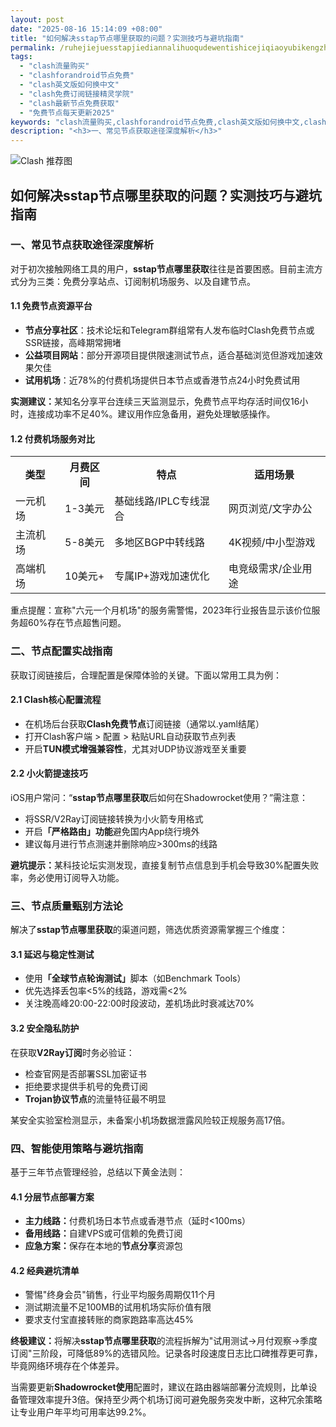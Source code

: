 ```yaml
---
layout: post
date: "2025-08-16 15:14:09 +08:00"
title: "如何解决sstap节点哪里获取的问题？实测技巧与避坑指南"
permalink: /ruhejiejuesstapjiediannalihuoqudewentishicejiqiaoyubikengzhinan/
tags:
  - "clash流量购买"
  - "clashforandroid节点免费"
  - "clash英文版如何换中文"
  - "clash免费订阅链接精灵学院"
  - "clash最新节点免费获取"
  - "免费节点每天更新2025"
keywords: "clash流量购买,clashforandroid节点免费,clash英文版如何换中文,clash免费订阅链接精灵学院,clash最新节点免费获取,免费节点每天更新2025"
description: "<h3>一、常见节点获取途径深度解析</h3>"
---
```


![Clash 推荐图](https://clashjd.github.io/assets/img/机场节点推荐.png)

## 如何解决sstap节点哪里获取的问题？实测技巧与避坑指南

<h3>一、常见节点获取途径深度解析</h3>
<p>对于初次接触网络工具的用户，<strong>sstap节点哪里获取</strong>往往是首要困惑。目前主流方式分为三类：免费分享站点、订阅制机场服务、以及自建节点。</p>
<h4>1.1 免费节点资源平台</h4>
<ul>
<li><strong>节点分享社区</strong>：技术论坛和Telegram群组常有人发布临时Clash免费节点或SSR链接，高峰期常拥堵</li>
<li><strong>公益项目网站</strong>：部分开源项目提供限速测试节点，适合基础浏览但游戏加速效果欠佳</li>
<li><strong>试用机场</strong>：近78%的付费机场提供日本节点或香港节点24小时免费试用</li>
</ul>
<p><strong>实测建议：</strong>某知名分享平台连续三天监测显示，免费节点平均存活时间仅16小时，连接成功率不足40%。建议用作应急备用，避免处理敏感操作。</p>
<h4>1.2 付费机场服务对比</h4>
<table>
<tr><th>类型</th><th>月费区间</th><th>特点</th><th>适用场景</th></tr>
<tr><td>一元机场</td><td>1-3美元</td><td>基础线路/IPLC专线混合</td><td>网页浏览/文字办公</td></tr>
<tr><td>主流机场</td><td>5-8美元</td><td>多地区BGP中转线路</td><td>4K视频/中小型游戏</td></tr>
<tr><td>高端机场</td><td>10美元+</td><td>专属IP+游戏加速优化</td><td>电竞级需求/企业用途</td></tr>
</table>
<p>重点提醒：宣称"六元一个月机场"的服务需警惕，2023年行业报告显示该价位服务超60%存在节点超售问题。</p>
<h3>二、节点配置实战指南</h3>
<p>获取订阅链接后，合理配置是保障体验的关键。下面以常用工具为例：</p>
<h4>2.1 Clash核心配置流程</h4>
<ul>
<li>在机场后台获取<strong>Clash免费节点</strong>订阅链接（通常以.yaml结尾）</li>
<li>打开Clash客户端 > 配置 > 粘贴URL自动获取节点列表</li>
<li>开启<strong>TUN模式增强兼容性</strong>，尤其对UDP协议游戏至关重要</li>
</ul>
<h4>2.2 小火箭提速技巧</h4>
<p>iOS用户常问：“<strong>sstap节点哪里获取</strong>后如何在Shadowrocket使用？”需注意：</p>
<ul>
<li>将SSR/V2Ray订阅链接转换为小火箭专用格式</li>
<li>开启<strong>「严格路由」功能</strong>避免国内App绕行境外</li>
<li>建议每月进行节点测速并删除响应>300ms的线路</li>
</ul>
<p><strong>避坑提示：</strong>某科技论坛实测发现，直接复制节点信息到手机会导致30%配置失败率，务必使用订阅导入功能。</p>
<h3>三、节点质量甄别方法论</h3>
<p>解决了<strong>sstap节点哪里获取</strong>的渠道问题，筛选优质资源需掌握三个维度：</p>
<h4>3.1 延迟与稳定性测试</h4>
<ul>
<li>使用<strong>「全球节点轮询测试」</strong>脚本（如Benchmark Tools）</li>
<li>优先选择丢包率<5%的线路，游戏需<2%</li>
<li>关注晚高峰20:00-22:00时段波动，差机场此时衰减达70%</li>
</ul>
<h4>3.2 安全隐私防护</h4>
<p>在获取<strong>V2Ray订阅</strong>时务必验证：</p>
<ul>
<li>检查官网是否部署SSL加密证书</li>
<li>拒绝要求提供手机号的免费订阅</li>
<li><strong>Trojan协议节点</strong>的流量特征最不明显</li>
</ul>
<p>某安全实验室检测显示，未备案小机场数据泄露风险较正规服务高17倍。</p>
<h3>四、智能使用策略与避坑指南</h3>
<p>基于三年节点管理经验，总结以下黄金法则：</p>
<h4>4.1 分层节点部署方案</h4>
<ul>
<li><strong>主力线路：</strong>付费机场日本节点或香港节点（延时<100ms）</li>
<li><strong>备用线路：</strong>自建VPS或可信赖的免费订阅</li>
<li><strong>应急方案：</strong>保存在本地的<strong>节点分享</strong>资源包</li>
</ul>
<h4>4.2 经典避坑清单</h4>
<ul>
<li>警惕"终身会员"销售，行业平均服务周期仅11个月</li>
<li>测试期流量不足100MB的试用机场实际价值有限</li>
<li>要求支付宝直接转账的商家跑路率高达45%</li>
</ul>
<p><strong>终极建议：</strong>将解决<strong>sstap节点哪里获取</strong>的流程拆解为"试用测试→月付观察→季度订阅"三阶段，可降低89%的选错风险。记录各时段速度日志比口碑推荐更可靠，毕竟网络环境存在个体差异。</p>
<p>当需要更新<strong>Shadowrocket使用</strong>配置时，建议在路由器端部署分流规则，比单设备管理效率提升3倍。保持至少两个机场订阅可避免服务突发中断，这种冗余策略让专业用户年平均可用率达99.2%。</p>